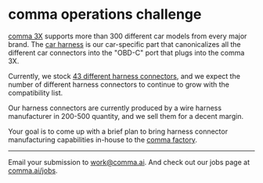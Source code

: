 # comma operations challenge

[comma 3X](https://comma.ai/shop/comma-3x) supports more than 300 different car models from every major brand.
The [car harness](https://comma.ai/shop/harness-connector) is our car-specific part that canonicalizes all the different
car connectors into the "OBD-C" port that plugs into the comma 3X.

Currently, we stock [43 different harness connectors](https://github.com/commaai/hardware/tree/master/harness), and we expect the number
of different harness connectors to continue to grow with the compatibility list.

Our harness connectors are currently produced by a wire harness manufacturer in
200-500 quantity, and we sell them for a decent margin.

Your goal is to come up with a brief plan to bring harness connector manufacturing capabilities in-house to the [comma factory](https://youtu.be/PFjssb7r_uU).

---

Email your submission to work@comma.ai. And check out our jobs page at [comma.ai/jobs](https://comma.ai/jobs).
